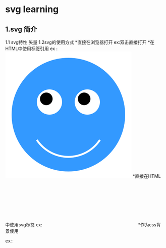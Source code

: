svg learning
===

## 1.svg 简介

1.1 svg特性
	矢量
1.2svg的使用方式
*直接在浏览器打开
	ex:双击直接打开
*在HTML中使用<img>标签引用
	ex :<img src="img/simple.svg" alt="">
*直接在HTML中使用svg标签
	ex:<svg>xxxxxxxxx</svg>
*作为css背景使用
<pre>
ex:<div class="div1"></div>
<style type="text/css">
	.div1{
		width:50px;
		height:50px;
		background-image: url(../img/simple.svg);
		background-size: 100%;
	}
</style> 
</pre>
